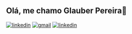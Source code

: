 ## Olá, me chamo Glauber Pereira👋

[![linkedin](https://img.shields.io/badge/LinkedIn-0077B5?style=for-the-badge&logo=linkedin&logoColor=white)](https://www.linkedin.com/in/glauber-pereira-202bba30b)
[![gmail](https://img.shields.io/badge/Gmail-D14836?style=for-the-badge&logo=gmail&logoColor=white)](https://glauberpereira2004@gmail.com)
[![linkedin](https://img.shields.io/badge/LinkedIn-0077B5?style=for-the-badge&logo=linkedin&logoColor=white)](http://linkedin.com/in/glauber-pereira-202bba30b)
